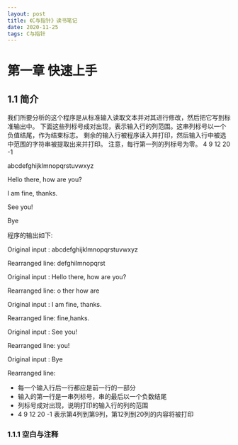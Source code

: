 ```yaml
---
layout: post
title: 《C与指针》读书笔记
date: 2020-11-25 
tags: C与指针
---
```


# 第一章 快速上手

## 1.1 简介

我们所要分析的这个程序是从标准输入读取文本并对其进行修改，然后把它写到标准输出中。
下面这些列标号成对出现，表示输入行的列范围。这串列标号以一个负值结尾，作为结束标志。
剩余的输入行被程序读入并打印，然后输入行中被选中范围的字符串被提取出来并打印。
注意，每行第一列的列标号为零。
4 9 12 20 -1

abcdefghijklmnopqrstuvwxyz

Hello there, how are you?

I am fine, thanks.

See you!

Bye

程序的输出如下:

Original input : abcdefghijklmnopqrstuvwxyz

Rearranged line: defghilmnopqrst

Original input : Hello there, how are you?

Rearranged line: o ther how are 

Original input : I am fine, thanks.

Rearranged line:  fine,hanks.

Original input : See you!

Rearranged line: you!

Original input : Bye

Rearranged line: 
 
* 每一个输入行后一行都应是前一行的一部分
* 输入的第一行是一串列标号，串的最后以一个负数结尾
* 列标号成对出现，说明打印的输入行的列的范围
* 4 9 12 20 -1 表示第4列到第9列，第12列到20列的内容将被打印



### 1.1.1 空白与注释